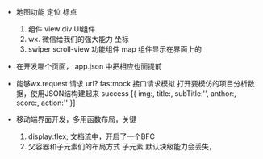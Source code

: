 - 地图功能 定位 标点
    1. 组件
        view div UI组件
    2. wx. 微信给我们的强大能力
        坐标 
    3. swiper scroll-view 功能组件
        map 组件显示在界面上的

- 在开发哪个页面， app.json 中把相应也面提前
- 能够wx.request 请求 url? fastmock 接口请求模拟 
    打开要模仿的项目分析数据，使用JSON结构建起来
    success
    [{
        img:,
        title:,
        subTitle:'',
        anthor:,
        score:,
        action:''
    }]

- 移动端界面开发，多用函数布局，关键
    1. display:flex; 文档流中，开启了一个BFC
    2. 父容器和子元素们的布局方式
        子元素 默认块级能力会丢失，